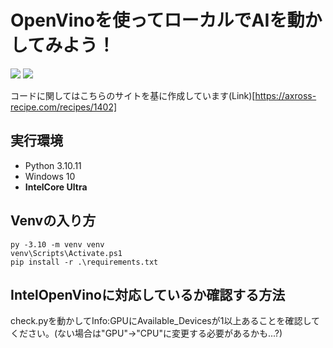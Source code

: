 # OpenVinoを使ってローカルでAIを動かしてみよう！
<img src="https://img.shields.io/badge/-Python3.10-FAEB7E.svg?logo=python&style=for-the-badge">
<img src="https://img.shields.io/badge/-OpenVino-6F51A1.svg?logo=intel&style=for-the-badge">

コードに関してはこちらのサイトを基に作成しています(Link)[https://axross-recipe.com/recipes/1402]

## 実行環境

- Python 3.10.11
- Windows 10
- **IntelCore Ultra**

## Venvの入り方
```
py -3.10 -m venv venv
venv\Scripts\Activate.ps1 
pip install -r .\requirements.txt
```

## IntelOpenVinoに対応しているか確認する方法
check.pyを動かしてInfo:GPUにAvailable_Devicesが1以上あることを確認してください。(ない場合は"GPU"→"CPU"に変更する必要があるかも...?)